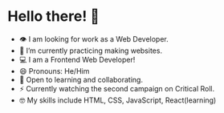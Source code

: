 
# Hello there! 🖖

- 👁 I am looking for work as a Web Developer.
- 🔭 I’m currently practicing making websites.
- 💻 I am a Frontend Web Developer!
- 😄 Pronouns: He/Him
- 🤖 Open to learning and collaborating.
- ⚡ Currently watching the second campaign on Critical Roll.
- 🤓 My skills include HTML, CSS, JavaScript, React(learning)

